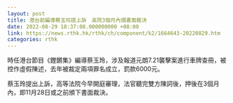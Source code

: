 ```yaml
---
layout: post
title: 港台前編導蔡玉玲提上訴　高院3個月內頒書面裁決
date: 2022-08-29 18:37:08.000000000 +08:00
link: https://news.rthk.hk/rthk/ch/component/k2/1664643-20220829.htm
categories: rthk
---
```


時任港台節目《鏗鏘集》編導蔡玉玲，涉及報道元朗7.21襲擊案進行車牌查冊，被控作虛假陳述，去年被裁定兩項罪名成立，罰款6000元。

蔡玉玲提出上訴，高等法院今早開庭審理，法官聽完雙方陳詞後，押後在3個月內，即11月28日或之前頒下書面裁決。
